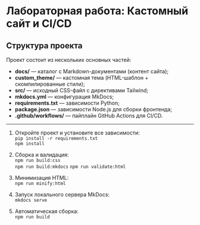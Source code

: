 # Лабораторная работа: Кастомный сайт и CI/CD


## Структура проекта

Проект состоит из нескольких основных частей:

- **docs/** — каталог с Markdown-документами (контент сайта);  
- **custom_theme/** — кастомная тема (HTML-шаблон + скомпилированные стили);  
- **src/** — исходный CSS-файл с директивами Tailwind;  
- **mkdocs.yml** — конфигурация MkDocs;  
- **requirements.txt** — зависимости Python;  
- **package.json** — зависимости Node.js для сборки фронтенда;  
- **.github/workflows/** — пайплайн GitHub Actions для CI/CD.  

---

1. Откройте проект и установите все зависимости:  
   `pip install -r requirements.txt`  
   `npm install`

2. Сборка и валидация:  
   `npm run build:css`  
   `npm run build:mkdocs`
   `npm run validate:html`

3. Минимизация HTML:  
   `npm run minify:html`

4. Запуск локального сервера MkDocs:  
   `mkdocs serve`

5. Автоматическая сборка:  
   `npm run build`